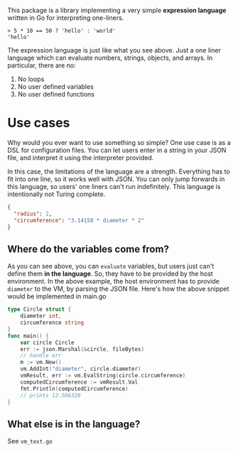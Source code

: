 This package is a library implementing a very simple **expression language** written in Go for interpreting one-liners.

```
> 5 * 10 == 50 ? 'hello' : 'world'
'hello'
```

The expression language is just like what you see above. Just a one liner language which can evaluate numbers, strings, objects, and arrays. In particular, there are no:

1. No loops
1. No user defined variables
1. No user defined functions

# Use cases

Why would you ever want to use something so simple? One use case is as a DSL for configuration files. You can let users enter in a string in your JSON file, and interpret it using the interpreter provided.

In this case, the limitations of the language are a strength. Everything has to fit into one line, so it works well with JSON. You can only jump forwards in this language, so users' one liners can't run indefinitely. This language is intentionally not Turing complete.

```json
{
  "radius": 2,
  "circumference": "3.14158 * diameter * 2"
}
```

## Where do the variables come from?

As you can see above, you can `evaluate` variables, but users just can't define them **in the language**. So, they have to be provided by the host environment. In the above example, the host environment has to provide `diameter` to the VM, by parsing the JSON file. Here's how the above snippet would be implemented in main.go

```go
type Circle struct {
	diameter int,
	circumference string
}
func main() {
	var circle Circle
	err := json.Marshal(&circle, fileBytes)
	// handle err
	m := vm.New()
	vm.AddInt("diameter", circle.diameter)
	vmResult, err := vm.EvalString(circle.circumference)
	computedCircumference := vmResult.Val
	fmt.Println(computedCircumference)
	// prints 12.566320
}
```

## What else is in the language?

See `vm_test.go`
